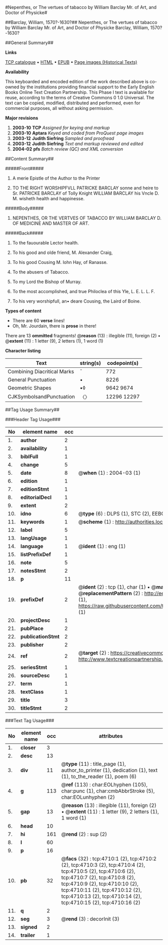 #Nepenthes, or The vertues of tabacco by William Barclay Mr. of Art, and Doctor of Physicke#

##Barclay, William, 1570?-1630?##
Nepenthes, or The vertues of tabacco by William Barclay Mr. of Art, and Doctor of Physicke
Barclay, William, 1570?-1630?

##General Summary##

**Links**

[TCP catalogue](http://www.ota.ox.ac.uk/tcp/)  • 
[HTML](http://tei.it.ox.ac.uk/tcp/Texts-HTML/free/A03/A03952.html)  • 
[EPUB](http://tei.it.ox.ac.uk/tcp/Texts-EPUB/free/A03/A03952.epub) • 
[Page images (Historical Texts)](https://data.historicaltexts.jisc.ac.uk/view?pubId=eebo-99840231e&pageId=eebo-99840231e-4710-1)

**Availability**

This keyboarded and encoded edition of the
	       work described above is co-owned by the institutions
	       providing financial support to the Early English Books
	       Online Text Creation Partnership. This Phase I text is
	       available for reuse, according to the terms of Creative
	       Commons 0 1.0 Universal. The text can be copied,
	       modified, distributed and performed, even for
	       commercial purposes, all without asking permission.

**Major revisions**

1. __2003-10__ __TCP__ *Assigned for keying and markup*
1. __2003-10__ __Aptara__ *Keyed and coded from ProQuest page images*
1. __2003-12__ __Judith Siefring__ *Sampled and proofread*
1. __2003-12__ __Judith Siefring__ *Text and markup reviewed and edited*
1. __2004-02__ __pfs__ *Batch review (QC) and XML conversion*

##Content Summary##

#####Front#####

1. A merie Epistle of the Author
to the Printer

1. TO THE RIGHT
WORSHIPFVLL
PATRICKE BARCLAY
sonne and heire to Sr. PATRICKE
BARCLAY of Tolly Knight
WILLIAM BARCLAY
his Vncle D. M. wisheth
health and happinesse.

#####Body#####

1. NEPENTHES,
OR THE VERTVES
OF TABACCO
BY
WILLIAM BARCLAY D. OF
MEDICINE AND MASTER
OF ART.

#####Back#####

1. To the fauourable Lector
health.

1. To his good and olde friend,
M. Alexander Craig,

1. To his good Cousing
M. Iohn Hay, of Ranasse.

1. To the abusers of Tabacco.

1. To my Lord the Bishop
of Murray.

1. To the most accomplished,
and true Philoclea of this
Yle, L. E. L. L. F.

1. To his very worshipfull, an•
deare Cousing, the Laird
of Boine.

**Types of content**

  * There are 60 **verse** lines!
  * Oh, Mr. Jourdain, there is **prose** in there!

There are 13 **ommitted** fragments! 
 @__reason__ (13) : illegible (11), foreign (2)  •  @__extent__ (11) : 1 letter (9), 2 letters (1), 1 word (1)

**Character listing**


|Text|string(s)|codepoint(s)|
|---|---|---|
|Combining             Diacritical Marks|̄|772|
|General Punctuation|•|8226|
|Geometric Shapes|▪◊|9642 9674|
|CJKSymbolsandPunctuation|〈〉|12296 12297|

##Tag Usage Summary##

###Header Tag Usage###

|No|element name|occ|attributes|
|---|---|---|---|
|1.|__author__|2||
|2.|__availability__|1||
|3.|__biblFull__|1||
|4.|__change__|5||
|5.|__date__|8| @__when__ (1) : 2004-03 (1)|
|6.|__edition__|1||
|7.|__editionStmt__|1||
|8.|__editorialDecl__|1||
|9.|__extent__|2||
|10.|__idno__|6| @__type__ (6) : DLPS (1), STC (2), EEBO-CITATION (1), PROQUEST (1), VID (1)|
|11.|__keywords__|1| @__scheme__ (1) : http://authorities.loc.gov/ (1)|
|12.|__label__|5||
|13.|__langUsage__|1||
|14.|__language__|1| @__ident__ (1) : eng (1)|
|15.|__listPrefixDef__|1||
|16.|__note__|5||
|17.|__notesStmt__|2||
|18.|__p__|11||
|19.|__prefixDef__|2| @__ident__ (2) : tcp (1), char (1)  •  @__matchPattern__ (2) : ([0-9\-]+):([0-9IVX]+) (1), (.+) (1)  •  @__replacementPattern__ (2) : http://eebo.chadwyck.com/downloadtiff?vid=$1&page=$2 (1), https://raw.githubusercontent.com/textcreationpartnership/Texts/master/tcpchars.xml#$1 (1)|
|20.|__projectDesc__|1||
|21.|__pubPlace__|2||
|22.|__publicationStmt__|2||
|23.|__publisher__|2||
|24.|__ref__|2| @__target__ (2) : https://creativecommons.org/publicdomain/zero/1.0/ (1), http://www.textcreationpartnership.org/docs/. (1)|
|25.|__seriesStmt__|1||
|26.|__sourceDesc__|1||
|27.|__term__|1||
|28.|__textClass__|1||
|29.|__title__|3||
|30.|__titleStmt__|2||


###Text Tag Usage###

|No|element name|occ|attributes|
|---|---|---|---|
|1.|__closer__|3||
|2.|__desc__|13||
|3.|__div__|11| @__type__ (11) : title_page (1), author_to_printer (1), dedication (1), text (1), to_the_reader (1), poem (6)|
|4.|__g__|113| @__ref__ (113) : char:EOLhyphen (105), char:punc (1), char:cmbAbbrStroke (5), char:EOLunhyphen (2)|
|5.|__gap__|13| @__reason__ (13) : illegible (11), foreign (2)  •  @__extent__ (11) : 1 letter (9), 2 letters (1), 1 word (1)|
|6.|__head__|10||
|7.|__hi__|161| @__rend__ (2) : sup (2)|
|8.|__l__|60||
|9.|__p__|16||
|10.|__pb__|32| @__facs__ (32) : tcp:4710:1 (2), tcp:4710:2 (2), tcp:4710:3 (2), tcp:4710:4 (2), tcp:4710:5 (2), tcp:4710:6 (2), tcp:4710:7 (2), tcp:4710:8 (2), tcp:4710:9 (2), tcp:4710:10 (2), tcp:4710:11 (2), tcp:4710:12 (2), tcp:4710:13 (2), tcp:4710:14 (2), tcp:4710:15 (2), tcp:4710:16 (2)|
|11.|__q__|2||
|12.|__seg__|3| @__rend__ (3) : decorInit (3)|
|13.|__signed__|2||
|14.|__trailer__|1||
